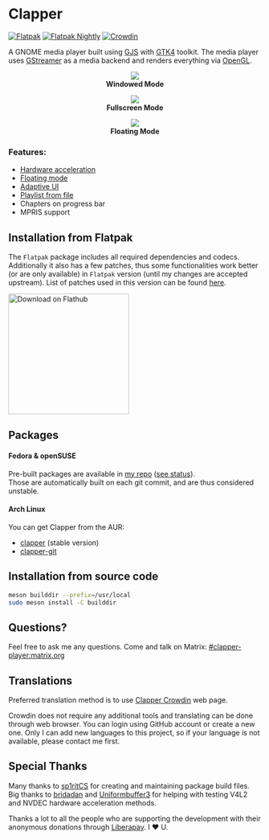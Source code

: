 # Clapper
[![Flatpak](https://github.com/Rafostar/clapper/actions/workflows/flatpak.yml/badge.svg?event=push)](https://github.com/Rafostar/clapper/actions/workflows/flatpak.yml)
[![Flatpak Nightly](https://github.com/Rafostar/clapper/actions/workflows/flatpak-nightly.yml/badge.svg?event=schedule)](https://github.com/Rafostar/clapper/actions/workflows/flatpak-nightly.yml)
[![Crowdin](https://badges.crowdin.net/clapper/localized.svg)](https://crowdin.com/project/clapper)

A GNOME media player built using [GJS](https://gitlab.gnome.org/GNOME/gjs) with [GTK4](https://www.gtk.org) toolkit.
The media player uses [GStreamer](https://gstreamer.freedesktop.org/) as a media backend and renders everything via [OpenGL](https://www.opengl.org).

<p align="center">
<img src="https://raw.githubusercontent.com/wiki/Rafostar/clapper/media/screenshot-windowed.png"><br>
  <b>Windowed Mode</b>
</p>

<p align="center">
<img src="https://raw.githubusercontent.com/wiki/Rafostar/clapper/media/screenshot-fullscreen.png"><br>
  <b>Fullscreen Mode</b>
</p>

<p align="center">
<img src="https://raw.githubusercontent.com/wiki/Rafostar/clapper/media/screenshot-floating.png"><br>
  <b>Floating Mode</b>
</p>

### Features:
* [Hardware acceleration](https://github.com/Rafostar/clapper/wiki/Hardware-acceleration)
* [Floating mode](https://github.com/Rafostar/clapper/wiki/Floating-mode)
* [Adaptive UI](https://raw.githubusercontent.com/wiki/Rafostar/clapper/media/screenshot-mobile.png)
* [Playlist from file](https://github.com/Rafostar/clapper/wiki/Playlists)
* Chapters on progress bar
* MPRIS support

## Installation from Flatpak
The `Flatpak` package includes all required dependencies and codecs.
Additionally it also has a few patches, thus some functionalities work better (or are only available) in `Flatpak` version (until my changes are accepted upstream).
List of patches used in this version can be found [here](https://github.com/Rafostar/clapper/issues/35).

<a href='https://flathub.org/apps/details/com.github.rafostar.Clapper'>
  <img width='240' alt='Download on Flathub' src='https://flathub.org/assets/badges/flathub-badge-en.png'/>
</a>

## Packages
#### Fedora & openSUSE
Pre-built packages are available in [my repo](https://software.opensuse.org//download.html?project=home%3ARafostar&package=clapper) ([see status](https://build.opensuse.org/package/show/home:Rafostar/clapper)).<br>
Those are automatically built on each git commit, and are thus considered unstable.

#### Arch Linux
You can get Clapper from the AUR:
* [clapper](https://aur.archlinux.org/packages/clapper) (stable version)
* [clapper-git](https://aur.archlinux.org/packages/clapper-git)

## Installation from source code
```sh
meson builddir --prefix=/usr/local
sudo meson install -C builddir
```

## Questions?
Feel free to ask me any questions. Come and talk on Matrix: [#clapper-player:matrix.org](https://matrix.to/#/#clapper-player:matrix.org)

## Translations
Preferred translation method is to use [Clapper Crowdin](https://crowdin.com/project/clapper) web page.

Crowdin does not require any additional tools and translating can be done through web browser.
You can login using GitHub account or create a new one. Only I can add new languages to this project,
so if your language is not available, please contact me first.

## Special Thanks
Many thanks to [sp1ritCS](https://github.com/sp1ritCS) for creating and maintaining package build files.
Big thanks to [bridadan](https://github.com/bridadan) and [Uniformbuffer3](https://github.com/Uniformbuffer3) for helping
with testing V4L2 and NVDEC hardware acceleration methods.

Thanks a lot to all the people who are supporting the development with their anonymous donations through [Liberapay](https://liberapay.com/Clapper/). I :heart: U.
